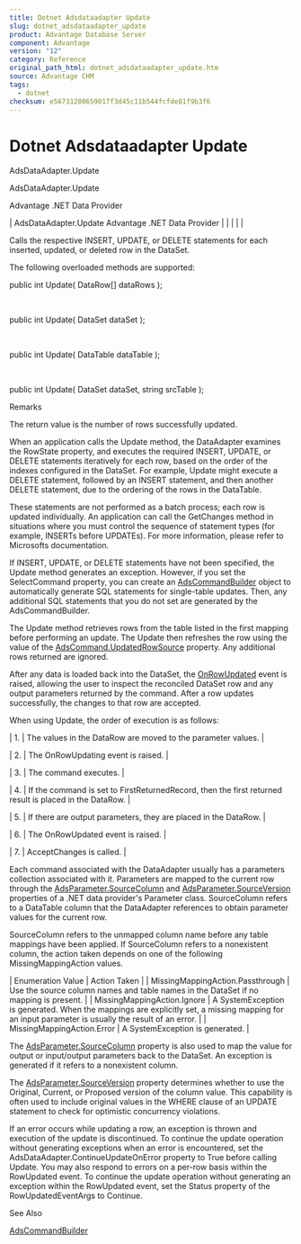 ```yaml
---
title: Dotnet Adsdataadapter Update
slug: dotnet_adsdataadapter_update
product: Advantage Database Server
component: Advantage
version: "12"
category: Reference
original_path_html: dotnet_adsdataadapter_update.htm
source: Advantage CHM
tags:
  - dotnet
checksum: e56731208659017f3d45c11b544fcfde81f9b3f6
---
```


# Dotnet Adsdataadapter Update

AdsDataAdapter.Update

AdsDataAdapter.Update

Advantage .NET Data Provider

| AdsDataAdapter.Update  Advantage .NET Data Provider |  |  |  |  |

Calls the respective INSERT, UPDATE, or DELETE statements for each inserted, updated, or deleted row in the DataSet.

The following overloaded methods are supported:

public int Update( DataRow[] dataRows );

 

public int Update( DataSet dataSet );

 

public int Update( DataTable dataTable );

 

public int Update( DataSet dataSet, string srcTable );

Remarks

The return value is the number of rows successfully updated.

When an application calls the Update method, the DataAdapter examines the RowState property, and executes the required INSERT, UPDATE, or DELETE statements iteratively for each row, based on the order of the indexes configured in the DataSet. For example, Update might execute a DELETE statement, followed by an INSERT statement, and then another DELETE statement, due to the ordering of the rows in the DataTable.

These statements are not performed as a batch process; each row is updated individually. An application can call the GetChanges method in situations where you must control the sequence of statement types (for example, INSERTs before UPDATEs). For more information, please refer to Microsofts documentation.

If INSERT, UPDATE, or DELETE statements have not been specified, the Update method generates an exception. However, if you set the SelectCommand property, you can create an [AdsCommandBuilder](dotnet_adscommandbuilder.md) object to automatically generate SQL statements for single-table updates. Then, any additional SQL statements that you do not set are generated by the AdsCommandBuilder.

The Update method retrieves rows from the table listed in the first mapping before performing an update. The Update then refreshes the row using the value of the [AdsCommand.UpdatedRowSource](dotnet_adscommand_updatedrowsource.md) property. Any additional rows returned are ignored.

After any data is loaded back into the DataSet, the [OnRowUpdated](dotnet_adsdataadapter_onrowupdated.md) event is raised, allowing the user to inspect the reconciled DataSet row and any output parameters returned by the command. After a row updates successfully, the changes to that row are accepted.

When using Update, the order of execution is as follows:

| 1. | The values in the DataRow are moved to the parameter values. |

| 2. | The OnRowUpdating event is raised. |

| 3. | The command executes. |

| 4. | If the command is set to FirstReturnedRecord, then the first returned result is placed in the DataRow. |

| 5. | If there are output parameters, they are placed in the DataRow. |

| 6. | The OnRowUpdated event is raised. |

| 7. | AcceptChanges is called. |

Each command associated with the DataAdapter usually has a parameters collection associated with it. Parameters are mapped to the current row through the [AdsParameter.SourceColumn](dotnet_adsparameter_sourcecolumn.md) and [AdsParameter.SourceVersion](dotnet_adsparameter_sourceversion.md) properties of a .NET data provider's Parameter class. SourceColumn refers to a DataTable column that the DataAdapter references to obtain parameter values for the current row.

SourceColumn refers to the unmapped column name before any table mappings have been applied. If SourceColumn refers to a nonexistent column, the action taken depends on one of the following MissingMappingAction values.

| Enumeration Value | Action Taken |
| MissingMappingAction.Passthrough | Use the source column names and table names in the DataSet if no mapping is present. |
| MissingMappingAction.Ignore | A SystemException is generated. When the mappings are explicitly set, a missing mapping for an input parameter is usually the result of an error. |
| MissingMappingAction.Error | A SystemException is generated. |

The [AdsParameter.SourceColumn](dotnet_adsparameter_sourcecolumn.md) property is also used to map the value for output or input/output parameters back to the DataSet. An exception is generated if it refers to a nonexistent column.

The [AdsParameter.SourceVersion](dotnet_adsparameter_sourceversion.md) property determines whether to use the Original, Current, or Proposed version of the column value. This capability is often used to include original values in the WHERE clause of an UPDATE statement to check for optimistic concurrency violations.

If an error occurs while updating a row, an exception is thrown and execution of the update is discontinued. To continue the update operation without generating exceptions when an error is encountered, set the AdsDataAdapter.ContinueUpdateOnError property to True before calling Update. You may also respond to errors on a per-row basis within the RowUpdated event. To continue the update operation without generating an exception within the RowUpdated event, set the Status property of the RowUpdatedEventArgs to Continue.

See Also

[AdsCommandBuilder](dotnet_adscommandbuilder.md)

